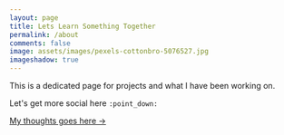 ```yaml
---
layout: page
title: Lets Learn Something Together
permalink: /about
comments: false
image: assets/images/pexels-cottonbro-5076527.jpg
imageshadow: true
---
```


This is a dedicated page for projects and what I have been working on.

Let's get more social here `:point_down:`

<a target="_blank" href="patrickkyei.com/" class="btn btn-dark"> My thoughts goes here &rarr;</a>
